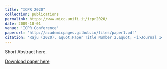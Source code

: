```yaml
---
title: "ICPR 2020"
collection: publications
permalink: https://www.micc.unifi.it/icpr2020/
date: 2009-10-01
venue: 'ICPR Conference'
paperurl: 'http://academicpages.github.io/files/paper1.pdf'
citation: 'Raju (2020). &quot;Paper Title Number 2.&quot; <i>Journal 1</i>. 1(2).'
---
```

Short Abstract here.

[Download paper here](http://academicpages.github.io/files/paper1.pdf)
